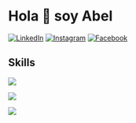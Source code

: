 # Hola 👋 soy Abel

<a href="https://www.linkedin.com/in/abelsulcaespinoza/" target="_blank"><img src="https://img.shields.io/badge/LinkedIn-0077B5?style=for-the-badge&logo=linkedin&logoColor=white" alt="LinkedIn"></a>
<a href="https://www.instagram.com/abelsulcaespinoza/" target="_blank"><img src="https://img.shields.io/badge/Instagram-E4405F?style=for-the-badge&logo=instagram&logoColor=white" alt="Instagram"></a>
<a href="https://www.facebook.com/abelsulcaespinoza" target="_blank"><img src="https://img.shields.io/badge/Facebook-1877F2?style=for-the-badge&logo=facebook&logoColor=white" alt="Facebook"></a>

## Skills

<p>
  <a href="https://skillicons.dev">
    <img src="https://skillicons.dev/icons?i=html,css,js,react" />
  </a>
</p>
<p>
  <a href="https://skillicons.dev">
    <img src="https://skillicons.dev/icons?i=java,cs,dotnet" />
  </a>
</p>
<p>
  <a href="https://skillicons.dev">
    <img src="https://skillicons.dev/icons?i=mongodb,mysql" />
  </a>
</p>
